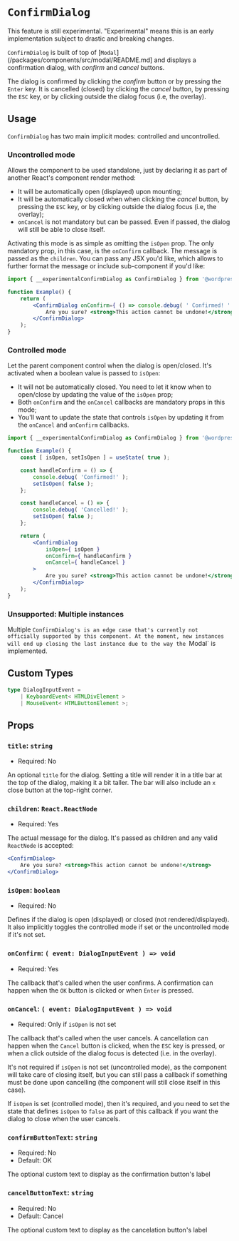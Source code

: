 # `ConfirmDialog`

<div class="callout callout-alert">
This feature is still experimental. "Experimental" means this is an early implementation subject to drastic and breaking changes.
</div>

`ConfirmDialog` is built of top of [`Modal`](/packages/components/src/modal/README.md] and displays a confirmation dialog, with _confirm_ and _cancel_ buttons.

The dialog is confirmed by clicking the _confirm_ button or by pressing the `Enter` key. It is cancelled (closed) by clicking the _cancel_ button, by pressing the `ESC` key, or by clicking outside the dialog focus (i.e, the overlay).

## Usage

`ConfirmDialog` has two main implicit modes: controlled and uncontrolled.

### Uncontrolled mode

Allows the component to be used standalone, just by declaring it as part of another React's component render method:

-   It will be automatically open (displayed) upon mounting;
-   It will be automatically closed when when clicking the _cancel_ button, by pressing the `ESC` key, or by clicking outside the dialog focus (i.e, the overlay);
-   `onCancel` is not mandatory but can be passed. Even if passed, the dialog will still be able to close itself.

Activating this mode is as simple as omitting the `isOpen` prop. The only mandatory prop, in this case, is the `onConfirm` callback. The message is passed as the `children`. You can pass any JSX you'd like, which allows to further format the message or include sub-component if you'd like:

```jsx
import { __experimentalConfirmDialog as ConfirmDialog } from '@wordpress/components';

function Example() {
	return (
		<ConfirmDialog onConfirm={ () => console.debug( ' Confirmed! ' ) }>
			Are you sure? <strong>This action cannot be undone!</strong>
		</ConfirmDialog>
	);
}
```

### Controlled mode

Let the parent component control when the dialog is open/closed. It's activated when a boolean value is passed to `isOpen`:

-   It will not be automatically closed. You need to let it know when to open/close by updating the value of the `isOpen` prop;
-   Both `onConfirm` and the `onCancel` callbacks are mandatory props in this mode;
-   You'll want to update the state that controls `isOpen` by updating it from the `onCancel` and `onConfirm` callbacks.

```jsx
import { __experimentalConfirmDialog as ConfirmDialog } from '@wordpress/components';

function Example() {
	const [ isOpen, setIsOpen ] = useState( true );

	const handleConfirm = () => {
		console.debug( 'Confirmed!' );
		setIsOpen( false );
	};

	const handleCancel = () => {
		console.debug( 'Cancelled!' );
		setIsOpen( false );
	};

	return (
		<ConfirmDialog
			isOpen={ isOpen }
			onConfirm={ handleConfirm }
			onCancel={ handleCancel }
		>
			Are you sure? <strong>This action cannot be undone!</strong>
		</ConfirmDialog>
	);
}
```

### Unsupported: Multiple instances

Multiple `ConfirmDialog's is an edge case that's currently not officially supported by this component. At the moment, new instances will end up closing the last instance due to the way the `Modal` is implemented.

## Custom Types

```ts
type DialogInputEvent =
	| KeyboardEvent< HTMLDivElement >
	| MouseEvent< HTMLButtonElement >;
```

## Props

### `title`: `string`

-   Required: No

An optional `title` for the dialog. Setting a title will render it in a title bar at the top of the dialog, making it a bit taller. The bar will also include an `x` close button at the top-right corner.

### `children`: `React.ReactNode`

-   Required: Yes

The actual message for the dialog. It's passed as children and any valid `ReactNode` is accepted:

```jsx
<ConfirmDialog>
	Are you sure? <strong>This action cannot be undone!</strong>
</ConfirmDialog>
```

### `isOpen`: `boolean`

-   Required: No

Defines if the dialog is open (displayed) or closed (not rendered/displayed). It also implicitly toggles the controlled mode if set or the uncontrolled mode if it's not set.

### `onConfirm`: `( event: DialogInputEvent ) => void`

-   Required: Yes

The callback that's called when the user confirms. A confirmation can happen when the `OK` button is clicked or when `Enter` is pressed.

### `onCancel`: `( event: DialogInputEvent ) => void`

-   Required: Only if `isOpen` is not set

The callback that's called when the user cancels. A cancellation can happen when the `Cancel` button is clicked, when the `ESC` key is pressed, or when a click outside of the dialog focus is detected (i.e. in the overlay).

It's not required if `isOpen` is not set (uncontrolled mode), as the component will take care of closing itself, but you can still pass a callback if something must be done upon cancelling (the component will still close itself in this case).

If `isOpen` is set (controlled mode), then it's required, and you need to set the state that defines `isOpen` to `false` as part of this callback if you want the dialog to close when the user cancels.

### `confirmButtonText`: `string`

-   Required: No
-   Default: OK

The optional custom text to display as the confirmation button's label

### `cancelButtonText`: `string`

-   Required: No
-   Default: Cancel

The optional custom text to display as the cancelation button's label
